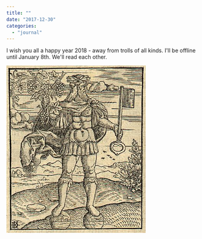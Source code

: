 ```yaml
---
title: ""
date: "2017-12-30"
categories: 
  - "journal"
---
```


I wish you all a happy year 2018 - away from trolls of all kinds. I'll be offline until January 8th. We'll read each other.

![](images/840c819d44.jpg)
